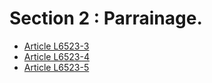 # Section 2 : Parrainage.

* [Article L6523-3](./LEGIARTI000018201640.md)
* [Article L6523-4](./LEGIARTI000006904502.md)
* [Article L6523-5](./LEGIARTI000006904503.md)
